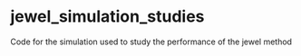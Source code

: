 # jewel_simulation_studies
Code for the simulation used to study the performance of the jewel method
